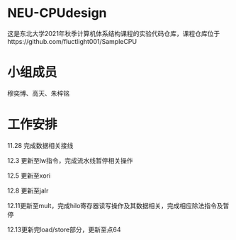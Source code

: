 # NEU-CPUdesign
这是东北大学2021年秋季计算机体系结构课程的实验代码仓库，课程仓库位于https://github.com/fluctlight001/SampleCPU
# 小组成员
穆奕博、高天、朱梓铭
# 工作安排
11.28 完成数据相关接线

12.3 更新至lw指令，完成流水线暂停相关操作

12.5 更新至xori

12.8 更新至jalr

12.11更新至mult，完成hilo寄存器读写操作及其数据相关，完成相应除法指令及暂停

12.13更新完load/store部分，更新至点64
